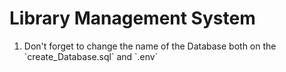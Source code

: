 # Library Management System

<ol> 
    <li> Don't forget to change the name of the Database both on the `create_Database.sql` and `.env`</li>
</ol>